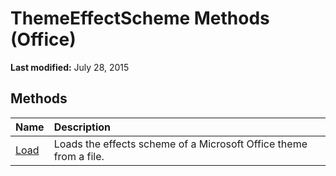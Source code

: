 
# ThemeEffectScheme Methods (Office)

 **Last modified:** July 28, 2015


## Methods



|**Name**|**Description**|
|:-----|:-----|
| [Load](9bf428f7-bda8-c6d7-1688-05466f242280.md)|Loads the effects scheme of a Microsoft Office theme from a file.|
